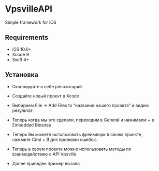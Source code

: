 # VpsvilleAPI
Simple framework for iOS

## Requirements

- iOS 10.0+
- Xcode 9
- Swift 4+

## Установка
- Склонируйте к себе репозиторий
- Создайте новый проект в Xcode
- Выбираем File -> Add Files to "название нашего проекта" и видим результат:


- Теперь когда мы это сделали, переходим в General и нажимаем + в Embedded Binaries



- Теперь Вы можете использовать фреймворк в своем проекте, нажмите Cmd + B для проверки ошибок.
- Теперь в своем проекте можно использовать методы по взаимодействию с API Vpsville
- Далее приведен пример вызова
